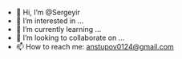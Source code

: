 - 👋 Hi, I’m @Sergeyir
- 👀 I’m interested in ...
- 🌱 I’m currently learning ...
- 💞️ I’m looking to collaborate on ...
- 📫 How to reach me: anstupov0124@gmail.com

<!---
Sergeyir/Sergeyir is a ✨ special ✨ repository because its `README.md` (this file) appears on your GitHub profile.
You can click the Preview link to take a look at your changes.
--->
